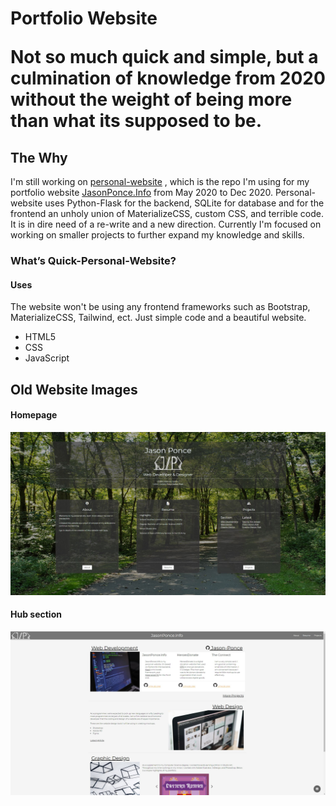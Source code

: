 <h1>Portfolio Website</h>


Not so much quick and simple, but a culmination of knowledge from 2020 without the weight of being more than what its supposed to be.

>>>>

<h2> The Why </h2>

I'm still working on [personal-website](https://github.com/Jason-Ponce/personal-website) , which is the repo I'm using for my portfolio website [JasonPonce.Info](http://www.jasonponce.info/) from May 2020 to Dec 2020. Personal-website uses Python-Flask for the backend, SQLite for database and for the frontend an unholy union of MaterializeCSS, custom CSS, and terrible code. It is in dire need of a re-write and a new direction. Currently I'm focused on working on smaller projects to further expand my knowledge and skills. 

<h3> What’s Quick-Personal-Website? </h3>
<h4>Uses</h4>

The website won't be using any frontend frameworks such as Bootstrap, MaterializeCSS, Tailwind, ect. Just simple code and a beautiful website. 

* HTML5
* CSS
* JavaScript



<h2> Old Website Images</h2>

<h4>Homepage</h4>

![Preview](img/oldwebsite.JPG)

<h4>Hub section</h4>

![Preview](img/oldwebsite2.JPG)
